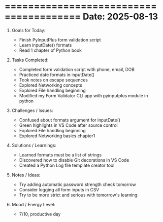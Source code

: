 =======================================
Date: 2025-08-13
=======================================

1. Goals for Today:
   - Finish PyInputPlus form validation script
   - Learn inputDate() formats
   - Read 1 chapter of Python book

2. Tasks Completed:
   - Completed form validation script with phone, email, DOB
   - Practiced date formats in inputDate()
   - Took notes on escape sequences
   - Explored Networking concepts
   - Explored File handling beginning
   - Modified my Form Validator CLI app with pyinputplus module in python
  

3. Challenges / Issues:
   - Confused about formats argument for inputDate()
   - Green highlights in VS Code after source control
   - Explored File handling beginning
   - Explored Networking basics chapter1

4. Solutions / Learnings:
   - Learned formats must be a list of strings
   - Discovered how to disable Git decorations in VS Code
   - Created a Python Log file template creator tool 

5. Notes / Ideas:
   - Try adding automatic password strength check tomorrow
   - Consider logging all form inputs in CSV
   - Try to be more strict and serious with tomorrow's learning

6. Mood / Energy Level:
   - 7/10, productive day
